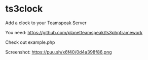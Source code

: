 # ts3clock
Add a clock to your Teamspeak Server

You need: https://github.com/planetteamspeak/ts3phpframework

Check out example.php

Screenshot: https://puu.sh/x6f40/0d4a398f86.png
